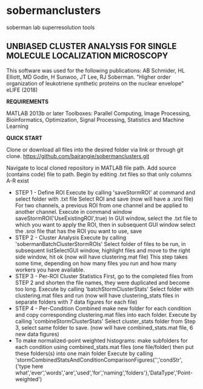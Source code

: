 # sobermanclusters
soberman lab superresolution tools

**UNBIASED CLUSTER ANALYSIS FOR SINGLE MOLECULE LOCALIZATION MICROSCOPY**
---------------------------------------------------------------------

This software was used for the following publications: AB Schmider, HL Elliott, MD Godin, H Sunwoo, JT Lee, RJ Soberman. "Higher order organization of leukotriene synthetic proteins on the nuclear envelope" eLIFE (2018)

**REQUIREMENTS**

MATLAB 2013b or later
Toolboxes: Parallel Computing, Image Processing, Bioinformatics, Optimization, Signal Processing, Statistics and Machine Learning

**QUICK START**

Clone or download all files into the desired folder via link or through git clone. 
https://github.com/bairangie/sobermanclusters.git

Navigate to local cloned repository in MATLAB file path.  Add source (contains code) file to path.
Begin by editing .txt files so that only columns A-R exist 
* STEP 1 - Define ROI
Execute by calling 'saveStormROI' at command and select folder with .txt file
Select ROI and save (now will have a .sroi file)
For two channels, a previous ROI from one channel and be applied to another channel.  Execute in command window saveStormROI('UseExistingROI',true)
In GUI window, select the .txt file to which you want to apply the ROI, then in subsequent GUI window select the .sroi file that has the ROI you want to use, save
* STEP 2 - Cluster Analysis
Execute by calling 'sobermanBatchClusterStormROIs'
Select folder of files to be run, in subsequent listSelectGUI window, highlight files and move to the right side window, hit ok (now will have clustering.mat file)  This step takes some time, depending on how many files you run and how many workers you have available.
* STEP 3 - Per-ROI Cluster Statistics
First, go to the completed files from STEP 2 and shorten the file names, they were duplicated and become too long.
Execute by calling 'batchStormClusterStats'
Select folder with clustering.mat files and run (now will have clustering_stats files in separate folders with 7 data figures for each file)
* STEP 4 - Per-Condition Combined 
make new folder for each condition and copy corresponding clustering.mat files into each folder.
Execute by calling 'combineStormClusterStats'
Select cluster_stats folder from Step 3, select same folder to save. (now will have combined_stats.mat file, 6 new data figures)
* To make normalized-point weighted histograms:
make subfolders for each condition using combined_stats.mat files (one file/folder) then put these folders(s) into one main folder
Execute by calling 'stormCombinedStatsAndConditionComparisonFigures('','condStr',{'type here what','ever','words','are','used','for','naming','folders'},'DataType','Point-weighted')












